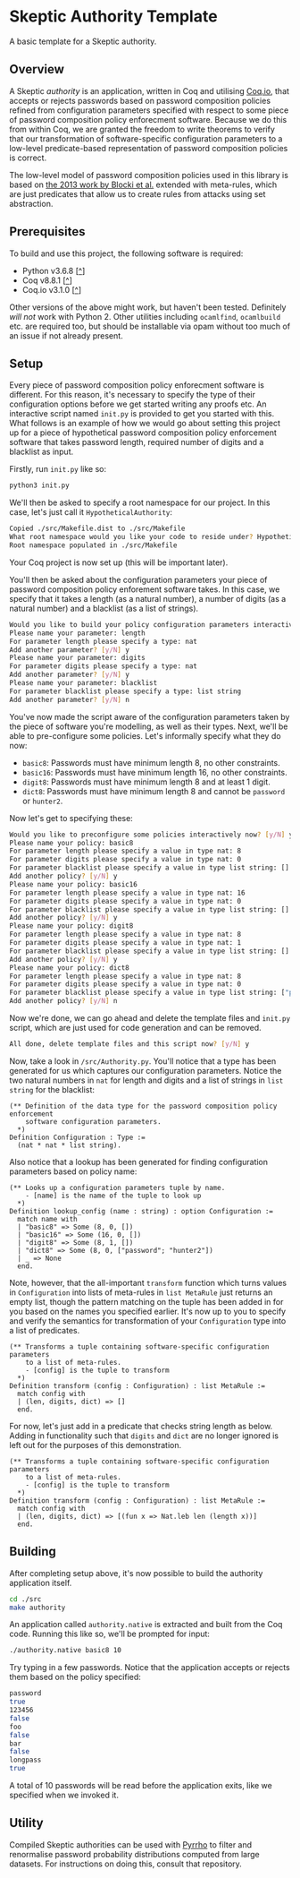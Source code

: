 # Skeptic Authority Template
A basic template for a Skeptic authority.

## Overview
A Skeptic _authority_ is an application, written in Coq and utilising [Coq.io](http://coq.io/), that accepts or rejects passwords based on password composition policies refined from  configuration parameters specified with respect to some piece of password composition policy enforecment software. Because we do this from within Coq, we are granted the freedom to write theorems to verify that our transformation of software-specific configuration parameters to a low-level predicate-based representation of password composition policies is correct.

The low-level model of password composition policies used in this library is based on [the 2013 work by Blocki et al.](https://arxiv.org/pdf/1302.5101.pdf) extended with meta-rules, which are just predicates that allow us to create rules from attacks using set abstraction.

## Prerequisites
To build and use this project, the following software is required:

* Python v3.6.8 [[^](https://www.python.org/downloads/)]
* Coq v8.8.1 [[^](https://github.com/coq/coq/wiki/Installation-of-Coq-on-Linux)]
* Coq.io v3.1.0 [[^](http://coq.io/getting_started.html)]

Other versions of the above might work, but haven't been tested. Definitely *will not* work with Python 2. Other utilities including `ocamlfind`, `ocamlbuild` etc. are required too, but should be installable via opam without too much of an issue if not already present.

## Setup
Every piece of password composition policy enforecment software is different. For this reason, it's necessary to specify the type of their configuration options before we get started writing any proofs etc. An interactive script named `init.py` is provided to get you started with this. What follows is an example of how we would go about setting this project up for a piece of hypothetical password composition policy enforcement software that takes password length, required number of digits and a blacklist as input.

Firstly, run `init.py` like so:

```bash
python3 init.py
```

We'll then be asked to specify a root namespace for our project. In this case, let's just call it `HypotheticalAuthority`:

```bash
Copied ./src/Makefile.dist to ./src/Makefile
What root namespace would you like your code to reside under? HypotheticalAuthority
Root namespace populated in ./src/Makefile
```

Your Coq project is now set up (this will be important later).

You'll then be asked about the configuration parameters your piece of password composition policy enforement software takes. In this case, we specify that it takes a length (as a natural number), a number of digits (as a natural number) and a blacklist (as a list of strings).

```bash
Would you like to build your policy configuration parameters interactively now? [y/N] y
Please name your parameter: length
For parameter length please specify a type: nat
Add another parameter? [y/N] y
Please name your parameter: digits
For parameter digits please specify a type: nat
Add another parameter? [y/N] y
Please name your parameter: blacklist
For parameter blacklist please specify a type: list string
Add another parameter? [y/N] n
```

You've now made the script aware of the configuration parameters taken by the piece of software you're modelling, as well as their types. Next, we'll be able to pre-configure some policies. Let's informally specify what they do now:

* `basic8`: Passwords must have minimum length 8, no other constraints.
* `basic16`: Passwords must have minimum  length 16, no other constraints.
* `digit8`: Passwords must have minimum length 8 and at least 1 digit.
* `dict8`: Passwords must have minimum length 8 and cannot be `password` or `hunter2`.

Now let's get to specifying these:

```bash
Would you like to preconfigure some policies interactively now? [y/N] y
Please name your policy: basic8
For parameter length please specify a value in type nat: 8
For parameter digits please specify a value in type nat: 0
For parameter blacklist please specify a value in type list string: []
Add another policy? [y/N] y
Please name your policy: basic16
For parameter length please specify a value in type nat: 16
For parameter digits please specify a value in type nat: 0
For parameter blacklist please specify a value in type list string: []
Add another policy? [y/N] y
Please name your policy: digit8
For parameter length please specify a value in type nat: 8
For parameter digits please specify a value in type nat: 1
For parameter blacklist please specify a value in type list string: []
Add another policy? [y/N] y
Please name your policy: dict8
For parameter length please specify a value in type nat: 8
For parameter digits please specify a value in type nat: 0
For parameter blacklist please specify a value in type list string: ["password"; "hunter2"]
Add another policy? [y/N] n
```

Now we're done, we can go ahead and delete the template files and `init.py` script, which are just used for code generation and can be removed.

```bash
All done, delete template files and this script now? [y/N] y
```

Now, take a look in `/src/Authority.py`. You'll notice that a type has been generated for us which captures our configuration parameters. Notice the two natural numbers in `nat` for length and digits and a list of strings in `list string` for the blacklist:

```coq
(** Definition of the data type for the password composition policy enforcement
    software configuration parameters.
  *)
Definition Configuration : Type :=
  (nat * nat * list string).
```

Also notice that a lookup has been generated for finding configuration parameters based on policy name:

```coq
(** Looks up a configuration parameters tuple by name.
    - [name] is the name of the tuple to look up
  *)
Definition lookup_config (name : string) : option Configuration :=
  match name with
  | "basic8" => Some (8, 0, [])
  | "basic16" => Some (16, 0, [])
  | "digit8" => Some (8, 1, [])
  | "dict8" => Some (8, 0, ["password"; "hunter2"])
  | _ => None
  end.
```

Note, however, that the all-important `transform` function which turns values in `Configuration` into lists of meta-rules in `list MetaRule` just returns an empty list, though the pattern matching on the tuple has been added in for you based on the names you specified earlier. It's now up to you to specify and verify the semantics for transformation of your `Configuration` type into a list of predicates.

```coq
(** Transforms a tuple containing software-specific configuration parameters
    to a list of meta-rules.
    - [config] is the tuple to transform
  *)
Definition transform (config : Configuration) : list MetaRule :=
  match config with
  | (len, digits, dict) => []
  end.
```

For now, let's just add in a predicate that checks string length as below. Adding in functionality such that `digits` and `dict` are no longer ignored is left out for the purposes of this demonstration.

```coq
(** Transforms a tuple containing software-specific configuration parameters
    to a list of meta-rules.
    - [config] is the tuple to transform
  *)
Definition transform (config : Configuration) : list MetaRule :=
  match config with
  | (len, digits, dict) => [(fun x => Nat.leb len (length x))]
  end.
```

## Building
After completing setup above, it's now possible to build the authority application itself.

```bash
cd ./src
make authority
```

An application called `authority.native` is extracted and built from the Coq code. Running this like so, we'll be prompted for input:

```bash
./authority.native basic8 10
```

Try typing in a few passwords. Notice that the application accepts or rejects them based on the policy specified:

```bash
password
true
123456
false
foo
false
bar
false
longpass
true
```

A total of 10 passwords will be read before the application exits, like we specified when we invoked it.

## Utility
Compiled Skeptic authorities can be used with [Pyrrho](https://github.com/sr-lab/pyrrho) to filter and renormalise password probability distributions computed from large datasets. For instructions on doing this, consult that repository.
